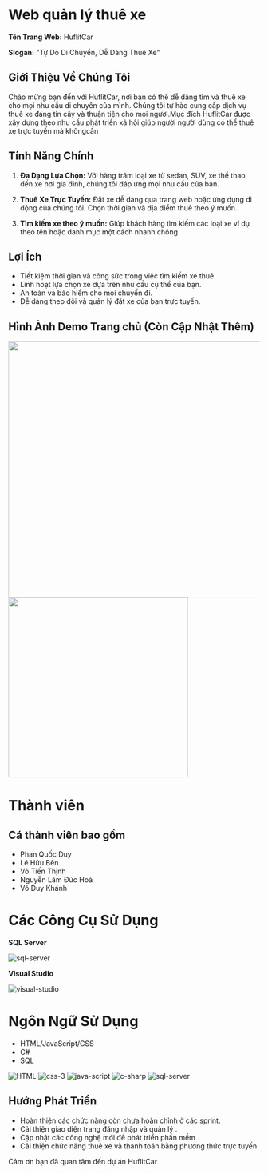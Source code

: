 # **Web quản lý thuê xe**
**Tên Trang Web:** HuflitCar

**Slogan:** "Tự Do Di Chuyển, Dễ Dàng Thuê Xe"

## Giới Thiệu Về Chúng Tôi

Chào mừng bạn đến với HuflitCar, nơi bạn có thể dễ dàng tìm và thuê xe cho mọi nhu cầu di chuyển của mình. Chúng tôi tự hào cung cấp dịch vụ thuê xe đáng tin cậy và thuận tiện cho mọi người.Mục đích HuflitCar được xây dựng theo nhu cầu phát triển xã hội giúp người người dùng có thể thuê xe trực tuyến mà khôngcần

## Tính Năng Chính

1. **Đa Dạng Lựa Chọn:** Với hàng trăm loại xe từ sedan, SUV, xe thể thao, đến xe hơi gia đình, chúng tôi đáp ứng mọi nhu cầu của bạn.

2. **Thuê Xe Trực Tuyến:** Đặt xe dễ dàng qua trang web hoặc ứng dụng di động của chúng tôi. Chọn thời gian và địa điểm thuê theo ý muốn.

3. **Tìm kiếm xe theo ý muốn:** Giúp khách hàng tìm kiếm các loại xe ví dụ theo tên hoặc danh mục một cách nhanh chóng.

## Lợi Ích

- Tiết kiệm thời gian và công sức trong việc tìm kiếm xe thuê.
- Linh hoạt lựa chọn xe dựa trên nhu cầu cụ thể của bạn.
- An toàn và bảo hiểm cho mọi chuyến đi.
- Dễ dàng theo dõi và quản lý đặt xe của bạn trực tuyến.

## Hình Ảnh Demo Trang chủ (Còn Cập Nhật Thêm)

<img src="https://github.com/DuyQuocPhan/Nhom7_Quanlythuexe_T6_Ca2/assets/107761696/0e3abe9c-6a54-4ec8-9dcc-06059d756971"  witdh=244 height =512//>
<img src="https://github.com/DuyQuocPhan/Nhom7_Quanlythuexe_T6_Ca2/assets/107761696/7e00ed13-3b0f-4067-87d4-6c73a1eb0938" witdh=20 height =360/>

# **Thành viên**
## **Cá thành viên bao gồm**
- Phan Quốc Duy 
- Lê Hữu Bền
- Võ Tiến Thịnh
- Nguyễn Lâm Đức Hoà
- Võ Duy Khánh

# **Các Công Cụ Sử Dụng**

**SQL Server**

![sql-server](https://github.com/DuyQuocPhan/Nhom7_Quanlythuexe_T6_Ca2/assets/107761696/864251b2-9be3-4387-886d-251293bb9308)

**Visual Studio**

![visual-studio](https://github.com/DuyQuocPhan/Nhom7_Quanlythuexe_T6_Ca2/assets/107761696/092d2bff-0b3b-4ab7-99e5-d6415e32ca14)


# **Ngôn Ngữ Sử Dụng**

- HTML/JavaScript/CSS
- C#
- SQL
  
![HTML](https://github.com/DuyQuocPhan/Nhom7_Quanlythuexe_T6_Ca2/assets/107761696/c9ea0e82-c583-492f-b552-e7682448d3ab)
![css-3](https://github.com/DuyQuocPhan/Nhom7_Quanlythuexe_T6_Ca2/assets/107761696/791317d1-4330-40eb-a6cb-3cb9debedf02)
![java-script](https://github.com/DuyQuocPhan/Nhom7_Quanlythuexe_T6_Ca2/assets/107761696/9e3ae49f-4eff-4a0b-993d-28535213b399)
![c-sharp](https://github.com/DuyQuocPhan/Nhom7_Quanlythuexe_T6_Ca2/assets/107761696/0424238d-afc4-4b02-9d99-4f5d89de29ce)
![sql-server](https://github.com/DuyQuocPhan/Nhom7_Quanlythuexe_T6_Ca2/assets/107761696/53d86471-c493-41fb-b9de-6583285fc412)

## Hướng Phát Triển

- Hoàn thiện các chức năng còn chưa hoàn chỉnh ở các sprint.
- Cải thiện giao diện trang đăng nhập và quản lý .
- Cập nhật các công nghệ mới để phát triển phần mềm
- Cải thiện chức năng thuê xe và thanh toán bằng phương thức trực tuyến


Cảm ơn bạn đã quan tâm đến dự án HuflitCar 

